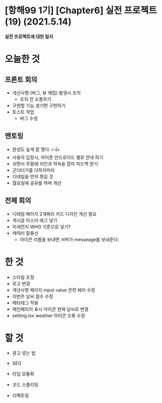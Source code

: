 # [항해99 1기] [Chapter6] 실전 프로젝트 (19) (2021.5.14)



**실전 프로젝트에 대한 일지**



# 오늘한 것

## 프론트 회의

* 개선사항 (버그, 뷰 깨짐) 발생시 조치
  * 조치 전 소통하기
* 구현할 기능 생기면 구현하기
* 토스트 작업
  * 버그 수정

## 멘토링

* 완성도 높게 잘 했다.☺️👍
* 사용자 입장시, 아이폰 안드로이드 별로 안내 하기
* 쉬면서 주말에 지인과 약속을 잡아 피드백 받기
* 군더더기를 더하지마라
* 디테일을 먼저 챙길 것
* 월요일에 공유를 하며 개선



## 전체 회의

* 디테일 페이지 2개짜리 카드 디자인 개선 필요
* 게시글 이스터 에그 넣기
* 미세먼지 WHO 기준으로 넣기?
* 캐릭터 말풍선
  * 아이콘 이름을 보내면 서버가 messeage를 보내준다.



# 한 것

* 스타일 조정
* 로고 변경
* 개선사항 페이지 input value 관련 에러 수정
* 이번주 날씨 점수 수정
* 메타태그 적용
* 메인페이지 표시 아이콘 현재 날씨로 변경
* setting.tsx weather 아이콘 오류 수정



# 할 것

* 광고 넣는 법

* SEO

* 타입 모듈화

* 코드 스플리팅

* 리팩토링

  